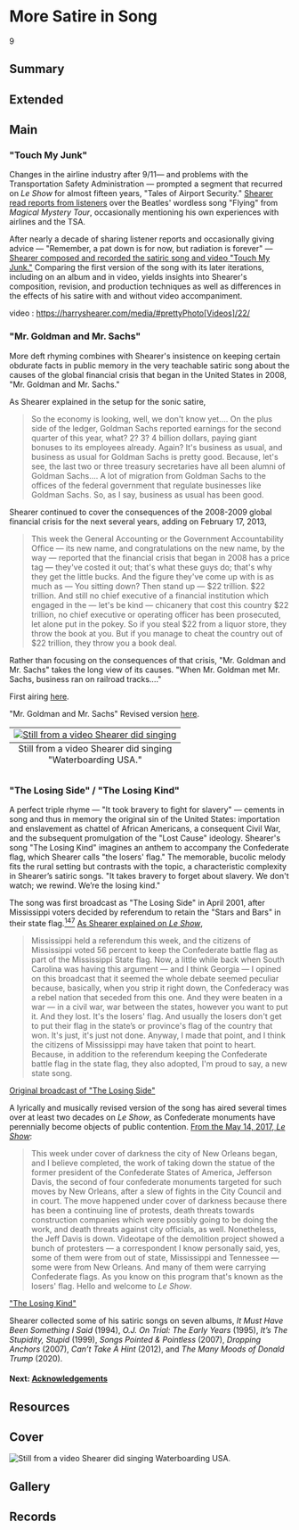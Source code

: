 # More Satire in Song

9

## Summary

## Extended

## Main

### "Touch My Junk"

Changes in the airline industry after 9/11— and problems with the Transportation Safety Administration — prompted a segment that recurred on *Le Show* for almost fifteen years, "Tales of Airport Security." [Shearer read reports from listeners](https://americanarchive.org/catalog/cpb-aacip-3eebdbbf9f1?start=1215.58&end=1513.71) over the Beatles' wordless song "Flying" from *Magical Mystery Tour*, occasionally mentioning his own experiences with airlines and the TSA.

After nearly a decade of sharing listener reports and occasionally giving advice — "Remember, a pat down is for now, but radiation is forever" — [Shearer composed and recorded the satiric song and video "Touch My Junk."](https://americanarchive.org/catalog/cpb-aacip-94783922534?start=3175.69&end=3309.61) Comparing the first version of the song with its later iterations, including on an album and in video, yields insights into Shearer's composition, revision, and production techniques as well as differences in the effects of his satire with and without video accompaniment.

video : https://harryshearer.com/media/#prettyPhoto[Videos]/22/ 

### "Mr. Goldman and Mr. Sachs"

More deft rhyming combines with Shearer's insistence on keeping certain obdurate facts in public memory in the very teachable satiric song about the causes of the global financial crisis that began in the United States in 2008, "Mr. Goldman and Mr. Sachs."

As Shearer explained in the setup for the sonic satire, 

> So the economy is looking, well, we don't know yet…. On the plus side of the ledger, Goldman Sachs reported earnings for the second quarter of this year, what? 2? 3? 4 billion dollars, paying giant bonuses to its employees already. Again? It's business as usual, and business as usual for Goldman Sachs is pretty good. Because, let's see, the last two or three treasury secretaries have all been alumni of Goldman Sachs…. A lot of migration from Goldman Sachs to the offices of the federal government that regulate businesses like Goldman Sachs. So, as I say, business as usual has been good.

Shearer continued to cover the consequences of the 2008-2009 global financial crisis for the next several years, adding on February 17, 2013, 

> This week the General Accounting or the Government Accountability Office — its new name, and congratulations on the new name, by the way — reported that the financial crisis that began in 2008 has a price tag — they've costed it out; that's what these guys do; that's why they get the little bucks. And the figure they've come up with is as much as — You sitting down? Then stand up — $22 trillion. $22 trillion. And still no chief executive of a financial institution which engaged in the — let's be kind — chicanery that cost this country $22 trillion, no chief executive or operating officer has been prosecuted, let alone put in the pokey. So if you steal $22 from a liquor store, they throw the book at you. But if you manage to cheat the country out of $22 trillion, they throw you a book deal. 

Rather than focusing on the consequences of that crisis, "Mr. Goldman and Mr. Sachs" takes the long view of its causes. "When Mr. Goldman met Mr. Sachs, business ran on railroad tracks…."

First airing [here](https://americanarchive.org/catalog/cpb-aacip-59a2105f8cb?start=2941.34&end=3274.82).

"Mr. Goldman and Mr. Sachs"
Revised version [here](https://americanarchive.org/catalog/cpb-aacip-1f1a6ef4d4e?start=2539.54&end=2948).

<table class="exhibit-image half-image">
<caption align="bottom" class="exhibit-caption">Still from a video Shearer did singing "Waterboarding USA."</caption>
<tr><td><a href="https://s3.amazonaws.com/americanarchive.org/exhibits/shearer-moresatire.png" target="_blank"><img src="https://s3.amazonaws.com/americanarchive.org/exhibits/shearer-moresatire.png" class="big-image" alt="Still from a video Shearer did singing "Waterboarding USA.""/></a></td></tr>
</table>

### "The Losing Side" / "The Losing Kind"

A perfect triple rhyme — "It took bravery to fight for slavery" — cements in song and thus in memory the original sin of the United States: importation and enslavement as chattel of African Americans, a consequent Civil War, and the subsequent promulgation of the "Lost Cause" ideology. Shearer's song "The Losing Kind" imagines an anthem to accompany the Confederate flag, which Shearer calls "the losers' flag." The memorable, bucolic melody fits the rural setting but contrasts with the topic, a characteristic complexity in Shearer’s satiric songs. "It takes bravery to forget about slavery. We don't watch; we rewind. We’re the losing kind."

The song was first broadcast as "The Losing Side" in April 2001, after Mississippi voters decided by referendum to retain the "Stars and Bars" in their state flag.[<sup>147</sup>](/exhibits/eotp/notes#147) [As Shearer explained on *Le Show*](https://americanarchive.org/catalog/cpb-aacip-a3be1e511f8?start=2110.59&end=2183.9), 

> Mississippi held a referendum this week, and the citizens of Mississippi voted 56 percent to keep the Confederate battle flag as part of the Mississippi State flag. Now, a little while back when South Carolina was having this argument — and I think Georgia — I opined on this broadcast that it seemed the whole debate seemed peculiar because, basically, when you strip it right down, the Confederacy was a rebel nation that seceded from this one. And they were beaten in a war — in a civil war, war between the states, however you want to put it. And they lost. It's the losers' flag. And usually the losers don't get to put their flag in the state’s or province's flag of the country that won. It's just, it's just not done. Anyway, I made that point, and I think the citizens of Mississippi may have taken that point to heart. Because, in addition to the referendum keeping the Confederate battle flag in the state flag, they also adopted, I'm proud to say, a new state song.

[Original broadcast of "The Losing Side"](https://americanarchive.org/catalog/cpb-aacip-a3be1e511f8?start=2184.9&end=2418.54)

A lyrically and musically revised version of the song has aired several times over at least two decades on *Le Show*, as Confederate monuments have perennially become objects of public contention. [From the May 14, 2017, *Le Show*](https://americanarchive.org/catalog/cpb-aacip-d28e2730efe?start=233.71&end=328.84):

> This week under cover of darkness the city of New Orleans began, and I believe completed, the work of taking down the statue of the former president of the Confederate States of America, Jefferson Davis, the second of four confederate monuments targeted for such moves by New Orleans, after a slew of fights in the City Council and in court. The move happened under cover of darkness because there has been a continuing line of protests, death threats towards construction companies which were possibly going to be doing the work, and death threats against city officials, as well. Nonetheless, the Jeff Davis is down. Videotape of the demolition project showed a bunch of protesters — a correspondent I know personally said, yes, some of them were from out of state, Mississippi and Tennessee — some were from New Orleans. And many of them were carrying Confederate flags. As you know on this program that's known as the losers' flag. Hello and welcome to *Le Show*.

["The Losing Kind"](https://americanarchive.org/catalog/cpb-aacip-d28e2730efe?start=328.25&end=529.92)

Shearer collected some of his satiric songs on seven albums, *It Must Have Been Something I Said* (1994), *O.J. On Trial: The Early Years* (1995), *It’s The Stupidity, Stupid* (1999), *Songs Pointed & Pointless* (2007), *Dropping Anchors* (2007), *Can’t Take A Hint* (2012), and *The Many Moods of Donald Trump* (2020). 

#### Next: [Acknowledgements](/exhibits/le-show/5-acknowledgements)

## Resources

## Cover
  <img title="Cover Image" alt="Still from a video Shearer did singing Waterboarding USA." src="https://s3.amazonaws.com/americanarchive.org/exhibits/shearer-moresatire.png">

## Gallery

## Records
